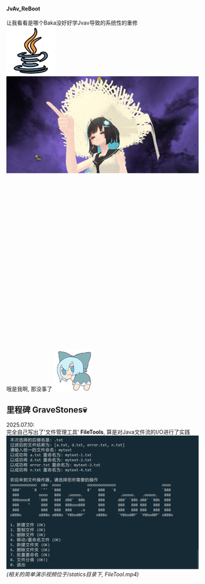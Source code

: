 #### JvAv_ReBoot
让我看看是哪个Baka没好好学Jvav导致的系统性的重修<br>
![jvavIcon](statics/jvav.png)![BakaWing](statics/point.png)
<br><br><br><br><br><br><br><br><br><br><br><br><br><br><br><br><br><br><br><br><br><br><br><br><br><br><br><br>
哦是我啊, 那没事了 ![bakaSwing](statics/baka.gif)<br>
## 里程碑 GraveStones💀
2025.07.10: <br>
完全自己写出了'文件管理工具' **FileTools**, 算是对Java文件流的I/O进行了实践
![FileTool](/statics/FileTool.png)<br>
*(相关的简单演示视频位于/statics目录下, FileTool.mp4)*